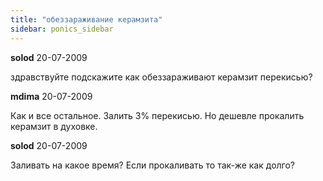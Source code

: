 ```yaml
---
title: "обеззараживание керамзита"
sidebar: ponics_sidebar
---
```


**solod** 20-07-2009

здравствуйте подскажите как обеззараживают керамзит перекисью?


**mdima** 20-07-2009

Как и все остальное. Залить 3% перекисью. Но дешевле прокалить керамзит в духовке.


**solod** 20-07-2009

Заливать на какое время? Если прокаливать то так-же как долго?


